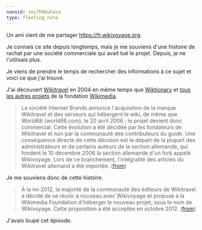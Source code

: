 ```yaml
---
nanoid: smj7h96uhaza
type: fleeting_note
---
```

Un ami vient de me partager <https://fr.wikivoyage.org>.

Je connais ce site depuis longtemps, mais je me souviens d'une histoire de rachat par une société commerciale qui avait tué le projet. Depuis, je ne l'utilisais plus.

Je viens de prendre le temps de rechercher des informations à ce sujet et voici ce que j'ai trouvé.

J'ai découvert [Wikitravel](https://fr.wikipedia.org/wiki/Wikitravel#Histoire) en 2004 en même temps que [Wiktionary](https://fr.wikipedia.org/wiki/Wiktionnaire) et [tous les autres projets](https://fr.wikipedia.org/wiki/Fondation_Wikim%C3%A9dia#Projets) de la fondation [Wikimedia](https://fr.wikipedia.org/wiki/Fondation_Wikimédia).

> La société Internet Brands annonce l'acquisition de la marque Wikitravel et des serveurs qui hébergent le wiki, de même que World66 (world66.com), le 20 avril 2006 ; le projet devient donc commercial. Cette évolution a été décidée par les fondateurs de Wikitravel et non par la communauté des contributeurs du guide. Une conséquence directe de cette décision est le départ de la plupart des administrateurs et de certains auteurs de la section allemande, qui fondent le 10 décembre 2006 la section allemande d'un fork appelé Wikivoyage. Lors de ce branchement, l'intégralité des articles du Wikitravel allemand a été importée.  ([from](https://fr.wikipedia.org/wiki/Wikitravel#Histoire))

Je me souviens donc de cette histoire.

> À la mi-2012, la majorité de la communauté des éditeurs de Wikitravel a décidé de se réunir à nouveau avec Wikivoyage et proposé à la Wikimedia Foundation d'héberger le nouveau projet, sous le nom de Wikivoyage. Cette proposition a été acceptée en octobre 2012.  ([from](https://fr.wikipedia.org/wiki/Wikivoyage))

J'avais loupé cet épisode.
